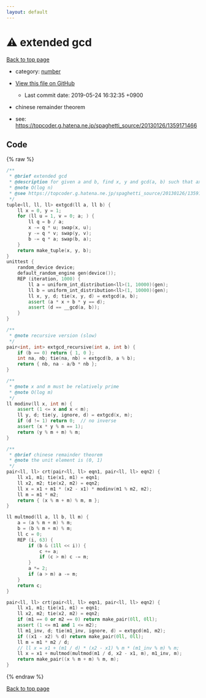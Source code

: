 ```yaml
---
layout: default
---
```


<!-- mathjax config similar to math.stackexchange -->
<script type="text/javascript" async
  src="https://cdnjs.cloudflare.com/ajax/libs/mathjax/2.7.5/MathJax.js?config=TeX-MML-AM_CHTML">
</script>
<script type="text/x-mathjax-config">
  MathJax.Hub.Config({
    TeX: { equationNumbers: { autoNumber: "AMS" }},
    tex2jax: {
      inlineMath: [ ['$','$'] ],
      processEscapes: true
    },
    "HTML-CSS": { matchFontHeight: false },
    displayAlign: "left",
    displayIndent: "2em"
  });
</script>

<script type="text/javascript" src="https://cdnjs.cloudflare.com/ajax/libs/jquery/3.4.1/jquery.min.js"></script>
<script src="https://cdn.jsdelivr.net/npm/jquery-balloon-js@1.1.2/jquery.balloon.min.js" integrity="sha256-ZEYs9VrgAeNuPvs15E39OsyOJaIkXEEt10fzxJ20+2I=" crossorigin="anonymous"></script>
<script type="text/javascript" src="../../assets/js/copy-button.js"></script>
<link rel="stylesheet" href="../../assets/css/copy-button.css" />


# :warning: extended gcd
<a href="../../index.html">Back to top page</a>

* category: <a href="../../index.html#b1bc248a7ff2b2e95569f56de68615df">number</a>
* <a href="{{ site.github.repository_url }}/blob/master/number/extgcd.inc.cpp">View this file on GitHub</a>
    - Last commit date: 2019-05-24 16:32:35 +0900


* chinese remainder theorem
* see: <a href="https://topcoder.g.hatena.ne.jp/spaghetti_source/20130126/1359171466">https://topcoder.g.hatena.ne.jp/spaghetti_source/20130126/1359171466</a>


## Code
{% raw %}
```cpp
/**
 * @brief extended gcd
 * @description for given a and b, find x, y and gcd(a, b) such that ax + by = 1
 * @note O(log n)
 * @see https://topcoder.g.hatena.ne.jp/spaghetti_source/20130126/1359171466
 */
tuple<ll, ll, ll> extgcd(ll a, ll b) {
    ll x = 0, y = 1;
    for (ll u = 1, v = 0; a; ) {
        ll q = b / a;
        x -= q * u; swap(x, u);
        y -= q * v; swap(y, v);
        b -= q * a; swap(b, a);
    }
    return make_tuple(x, y, b);
}
unittest {
    random_device device;
    default_random_engine gen(device());
    REP (iteration, 1000) {
        ll a = uniform_int_distribution<ll>(1, 10000)(gen);
        ll b = uniform_int_distribution<ll>(1, 10000)(gen);
        ll x, y, d; tie(x, y, d) = extgcd(a, b);
        assert (a * x + b * y == d);
        assert (d == __gcd(a, b));
    }
}

/**
 * @note recursive version (slow)
 */
pair<int, int> extgcd_recursive(int a, int b) {
    if (b == 0) return { 1, 0 };
    int na, nb; tie(na, nb) = extgcd(b, a % b);
    return { nb, na - a/b * nb };
}

/**
 * @note x and m must be relatively prime
 * @note O(log m)
 */
ll modinv(ll x, int m) {
    assert (1 <= x and x < m);
    ll y, d; tie(y, ignore, d) = extgcd(x, m);
    if (d != 1) return 0;  // no inverse
    assert (x * y % m == 1);
    return (y % m + m) % m;
}

/**
 * @brief chinese remainder theorem
 * @note the unit element is (0, 1)
 */
pair<ll, ll> crt(pair<ll, ll> eqn1, pair<ll, ll> eqn2) {
    ll x1, m1; tie(x1, m1) = eqn1;
    ll x2, m2; tie(x2, m2) = eqn2;
    ll x = x1 + m1 * (x2 - x1) * modinv(m1 % m2, m2);
    ll m = m1 * m2;
    return { (x % m + m) % m, m };
}

ll multmod(ll a, ll b, ll m) {
    a = (a % m + m) % m;
    b = (b % m + m) % m;
    ll c = 0;
    REP (i, 63) {
        if (b & (1ll << i)) {
            c += a;
            if (c > m) c -= m;
        }
        a *= 2;
        if (a > m) a -= m;
    }
    return c;
}

pair<ll, ll> crt(pair<ll, ll> eqn1, pair<ll, ll> eqn2) {
    ll x1, m1; tie(x1, m1) = eqn1;
    ll x2, m2; tie(x2, m2) = eqn2;
    if (m1 == 0 or m2 == 0) return make_pair(0ll, 0ll);
    assert (1 <= m1 and 1 <= m2);
    ll m1_inv, d; tie(m1_inv, ignore, d) = extgcd(m1, m2);
    if ((x1 - x2) % d) return make_pair(0ll, 0ll);
    ll m = m1 * m2 / d;
    // ll x = x1 + (m1 / d) * (x2 - x1) % m * (m1_inv % m) % m;
    ll x = x1 + multmod(multmod(m1 / d, x2 - x1, m), m1_inv, m);
    return make_pair((x % m + m) % m, m);
}


```
{% endraw %}

<a href="../../index.html">Back to top page</a>

